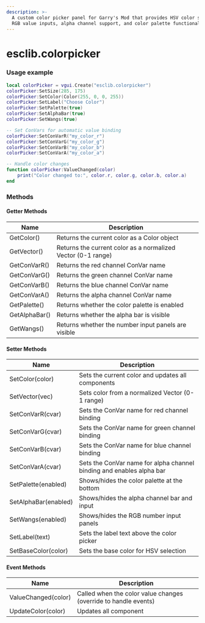 ```yaml
---
description: >-
  A custom color picker panel for Garry's Mod that provides HSV color selection,
  RGB value inputs, alpha channel support, and color palette functionality.
---
```


# esclib.colorpicker

### Usage example

```lua
local colorPicker = vgui.Create("esclib.colorpicker")
colorPicker:SetSize(285, 175)
colorPicker:SetColor(Color(255, 0, 0, 255))
colorPicker:SetLabel("Choose Color")
colorPicker:SetPalette(true)
colorPicker:SetAlphaBar(true)
colorPicker:SetWangs(true)

-- Set ConVars for automatic value binding
colorPicker:SetConVarR("my_color_r")
colorPicker:SetConVarG("my_color_g") 
colorPicker:SetConVarB("my_color_b")
colorPicker:SetConVarA("my_color_a")

-- Handle color changes
function colorPicker:ValueChanged(color)
    print("Color changed to:", color.r, color.g, color.b, color.a)
end
```

### Methods

#### Getter Methods

| Name          | Description                                                  |
| ------------- | ------------------------------------------------------------ |
| GetColor()    | Returns the current color as a Color object                  |
| GetVector()   | Returns the current color as a normalized Vector (0-1 range) |
| GetConVarR()  | Returns the red channel ConVar name                          |
| GetConVarG()  | Returns the green channel ConVar name                        |
| GetConVarB()  | Returns the blue channel ConVar name                         |
| GetConVarA()  | Returns the alpha channel ConVar name                        |
| GetPalette()  | Returns whether the color palette is enabled                 |
| GetAlphaBar() | Returns whether the alpha bar is visible                     |
| GetWangs()    | Returns whether the number input panels are visible          |

#### Setter Methods

| Name                 | Description                                                          |
| -------------------- | -------------------------------------------------------------------- |
| SetColor(color)      | Sets the current color and updates all components                    |
| SetVector(vec)       | Sets color from a normalized Vector (0-1 range)                      |
| SetConVarR(cvar)     | Sets the ConVar name for red channel binding                         |
| SetConVarG(cvar)     | Sets the ConVar name for green channel binding                       |
| SetConVarB(cvar)     | Sets the ConVar name for blue channel binding                        |
| SetConVarA(cvar)     | Sets the ConVar name for alpha channel binding and enables alpha bar |
| SetPalette(enabled)  | Shows/hides the color palette at the bottom                          |
| SetAlphaBar(enabled) | Shows/hides the alpha channel bar and input                          |
| SetWangs(enabled)    | Shows/hides the RGB number input panels                              |
| SetLabel(text)       | Sets the label text above the color picker                           |
| SetBaseColor(color)  | Sets the base color for HSV selection                                |

#### Event Methods

| Name                | Description                                                     |
| ------------------- | --------------------------------------------------------------- |
| ValueChanged(color) | Called when the color value changes (override to handle events) |
| UpdateColor(color)  | Updates all component                                           |
